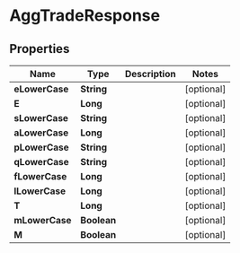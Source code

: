 

# AggTradeResponse


## Properties

| Name | Type | Description | Notes |
|------------ | ------------- | ------------- | -------------|
|**eLowerCase** | **String** |  |  [optional] |
|**E** | **Long** |  |  [optional] |
|**sLowerCase** | **String** |  |  [optional] |
|**aLowerCase** | **Long** |  |  [optional] |
|**pLowerCase** | **String** |  |  [optional] |
|**qLowerCase** | **String** |  |  [optional] |
|**fLowerCase** | **Long** |  |  [optional] |
|**lLowerCase** | **Long** |  |  [optional] |
|**T** | **Long** |  |  [optional] |
|**mLowerCase** | **Boolean** |  |  [optional] |
|**M** | **Boolean** |  |  [optional] |



